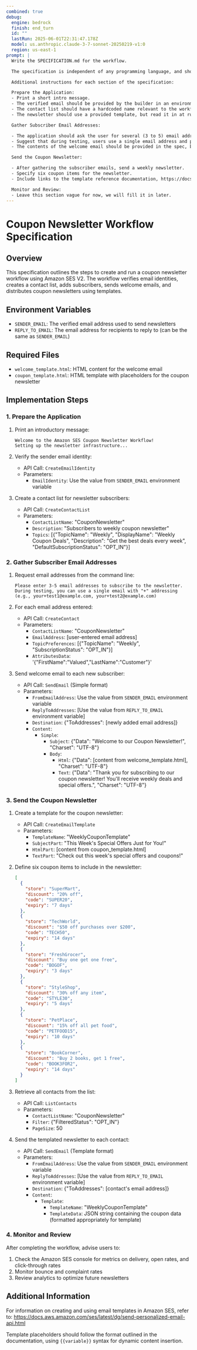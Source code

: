 ```yaml
---
combined: true
debug:
  engine: bedrock
  finish: end_turn
  id: ""
  lastRun: 2025-06-01T22:31:47.178Z
  model: us.anthropic.claude-3-7-sonnet-20250219-v1:0
  region: us-east-1
prompt: |
  Write the SPECIFICATION.md for the workflow.

  The specification is independent of any programming language, and should enable any programmer competent with programming using any published AWS SDK to follow along. It must specify the API calls to make, and it must include the parameters to send. It should describe the parameters in a list format. Implementations will use the specific SDKs, so it does not need to specify URL calls to make, only the API calls and the request parameters to include. It must specify the exact environment variable names and files to use when referring to runtime data.

  Additional instructions for each section of the specification:

  Prepare the Application:
  - Print a short intro message.
  - The verified email should be provided by the builder in an environment variable for the workflow.
  - The contact list should have a hardcoded name relevant to the workflow.
  - The newsletter should use a provided template, but read it in at runtime.

  Gather Subscriber Email Addresses:

  - The application should ask the user for several (3 to 5) email addresses interactively on the command line.
  - Suggest that during testing, users use a single email address and provide a number of plus addresses.
  - The contents of the welcome email should be provided in the spec, but read from an html file at runtime.

  Send the Coupon Newsletter:

  - After gathering the subscriber emails, send a weekly newsletter.
  - Specify six coupon items for the newsletter.
  - Include links to the template reference documentation, https://docs.aws.amazon.com/ses/latest/dg/send-personalized-email-api.html

  Monitor and Review:
  - Leave this section vague for now, we will fill it in later.
---
```

# Coupon Newsletter Workflow Specification

## Overview

This specification outlines the steps to create and run a coupon newsletter workflow using Amazon SES V2. The workflow verifies email identities, creates a contact list, adds subscribers, sends welcome emails, and distributes coupon newsletters using templates.

## Environment Variables

- `SENDER_EMAIL`: The verified email address used to send newsletters
- `REPLY_TO_EMAIL`: The email address for recipients to reply to (can be the same as `SENDER_EMAIL`)

## Required Files

- `welcome_template.html`: HTML content for the welcome email
- `coupon_template.html`: HTML template with placeholders for the coupon newsletter

## Implementation Steps

### 1. Prepare the Application

1. Print an introductory message:
   ```
   Welcome to the Amazon SES Coupon Newsletter Workflow!
   Setting up the newsletter infrastructure...
   ```

2. Verify the sender email identity:
   - API Call: `CreateEmailIdentity`
   - Parameters:
     - `EmailIdentity`: Use the value from `SENDER_EMAIL` environment variable

3. Create a contact list for newsletter subscribers:
   - API Call: `CreateContactList`
   - Parameters:
     - `ContactListName`: "CouponNewsletter"
     - `Description`: "Subscribers to weekly coupon newsletter"
     - `Topics`: [{"TopicName": "Weekly", "DisplayName": "Weekly Coupon Deals", "Description": "Get the best deals every week", "DefaultSubscriptionStatus": "OPT_IN"}]

### 2. Gather Subscriber Email Addresses

1. Request email addresses from the command line:
   ```
   Please enter 3-5 email addresses to subscribe to the newsletter.
   During testing, you can use a single email with "+" addressing
   (e.g., your+test1@example.com, your+test2@example.com)
   ```

2. For each email address entered:
   - API Call: `CreateContact`
   - Parameters:
     - `ContactListName`: "CouponNewsletter"
     - `EmailAddress`: [user-entered email address]
     - `TopicPreferences`: [{"TopicName": "Weekly", "SubscriptionStatus": "OPT_IN"}]
     - `AttributesData`: '{"FirstName":"Valued","LastName":"Customer"}'

3. Send welcome email to each new subscriber:
   - API Call: `SendEmail` (Simple format)
   - Parameters:
     - `FromEmailAddress`: Use the value from `SENDER_EMAIL` environment variable
     - `ReplyToAddresses`: [Use the value from `REPLY_TO_EMAIL` environment variable]
     - `Destination`: {"ToAddresses": [newly added email address]}
     - `Content`: 
       - `Simple`: 
         - `Subject`: {"Data": "Welcome to our Coupon Newsletter!", "Charset": "UTF-8"}
         - `Body`: 
           - `Html`: {"Data": [content from welcome_template.html], "Charset": "UTF-8"}
           - `Text`: {"Data": "Thank you for subscribing to our coupon newsletter! You'll receive weekly deals and special offers.", "Charset": "UTF-8"}

### 3. Send the Coupon Newsletter

1. Create a template for the coupon newsletter:
   - API Call: `CreateEmailTemplate`
   - Parameters:
     - `TemplateName`: "WeeklyCouponTemplate"
     - `SubjectPart`: "This Week's Special Offers Just for You!"
     - `HtmlPart`: [content from coupon_template.html]
     - `TextPart`: "Check out this week's special offers and coupons!"

2. Define six coupon items to include in the newsletter:
   ```json
   [
     {
       "store": "SuperMart", 
       "discount": "20% off",
       "code": "SUPER20",
       "expiry": "7 days"
     },
     {
       "store": "TechWorld", 
       "discount": "$50 off purchases over $200",
       "code": "TECH50",
       "expiry": "14 days"
     },
     {
       "store": "FreshGrocer", 
       "discount": "Buy one get one free",
       "code": "BOGOF",
       "expiry": "3 days"
     },
     {
       "store": "StyleShop", 
       "discount": "30% off any item",
       "code": "STYLE30",
       "expiry": "5 days"
     },
     {
       "store": "PetPlace", 
       "discount": "15% off all pet food",
       "code": "PETFOOD15",
       "expiry": "10 days"
     },
     {
       "store": "BookCorner", 
       "discount": "Buy 2 books, get 1 free",
       "code": "BOOK3FOR2",
       "expiry": "14 days"
     }
   ]
   ```

3. Retrieve all contacts from the list:
   - API Call: `ListContacts`
   - Parameters:
     - `ContactListName`: "CouponNewsletter"
     - `Filter`: {"FilteredStatus": "OPT_IN"}
     - `PageSize`: 50

4. Send the templated newsletter to each contact:
   - API Call: `SendEmail` (Template format)
   - Parameters:
     - `FromEmailAddress`: Use the value from `SENDER_EMAIL` environment variable
     - `ReplyToAddresses`: [Use the value from `REPLY_TO_EMAIL` environment variable]
     - `Destination`: {"ToAddresses": [contact's email address]}
     - `Content`: 
       - `Template`: 
         - `TemplateName`: "WeeklyCouponTemplate"
         - `TemplateData`: JSON string containing the coupon data (formatted appropriately for template)

### 4. Monitor and Review

After completing the workflow, advise users to:

1. Check the Amazon SES console for metrics on delivery, open rates, and click-through rates
2. Monitor bounce and complaint rates
3. Review analytics to optimize future newsletters

## Additional Information

For information on creating and using email templates in Amazon SES, refer to:
https://docs.aws.amazon.com/ses/latest/dg/send-personalized-email-api.html

Template placeholders should follow the format outlined in the documentation, using `{{variable}}` syntax for dynamic content insertion.